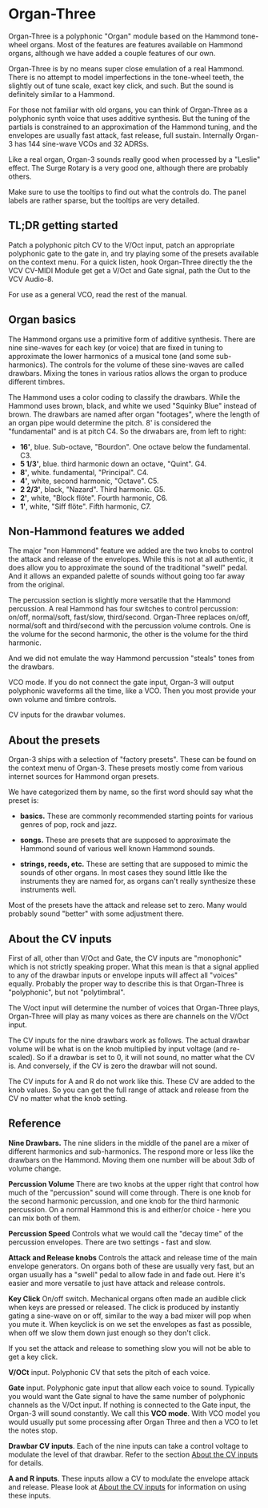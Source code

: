 # Organ-Three

Organ-Three is a polyphonic "Organ" module based on the Hammond tone-wheel organs. Most of the features are features available on Hammond organs, although we have added a couple features of our own.

Organ-Three is by no means super close emulation of a real Hammond. There is no attempt to model imperfections in the tone-wheel teeth, the slightly out of tune scale, exact key click, and such. But the sound is definitely similar to a Hammond.

For those not familiar with old organs, you can think of Organ-Three as a polyphonic synth voice that uses additive synthesis. But the tuning of the partials is constrained to an approximation of the Hammond tuning, and the envelopes are usually fast attack, fast release, full sustain. Internally Organ-3 has 144 sine-wave VCOs and 32 ADRSs.


Like a real organ, Organ-3 sounds really good when processed by a "Leslie" effect. The Surge Rotary is a very good one, although there are probably others.

Make sure to use the tooltips to find out what the controls do. The panel labels are rather sparse, but the tooltips are very detailed.

## TL;DR getting started

Patch a polyphonic pitch CV to the V/Oct input, patch an appropriate polyphonic gate to the gate in, and try playing some of the presets available on the context menu. For a quick listen, hook Organ-Three directly the the VCV CV-MIDI Module get get a V/Oct and Gate signal, path the Out to the VCV Audio-8.

For use as a general VCO, read the rest of the manual.

## Organ basics

The Hammond organs use a primitive form of additive synthesis. There are nine sine-waves for each key (or voice) that are fixed in tuning to approximate the lower harmonics of a musical tone (and some sub-harmonics). The controls for the volume of these sine-waves are called drawbars. Mixing the tones in various ratios allows the organ to produce different timbres.

The Hammond uses a color coding to classify the drawbars. While the Hammond uses brown, black, and white we used "Squinky Blue" instead of brown. The drawbars are named after organ "footages", where the length of an organ pipe would determine the pitch. 8' is considered the "fundamental" and is at pitch C4. So the drwabars are, from left to right:

* **16'**, blue. Sub-octave, "Bourdon". One octave below the fundamental. C3.
* **5 1/3'**, blue. third harmonic down an octave, "Quint". G4.
* **8'**, white. fundamental, "Principal". C4.
* **4'**, white, second harmonic, "Octave". C5.
* **2 2/3'**, black, "Nazard". Third harmonic. G5.
* **2'**, white, "Block flöte". Fourth harmonic, C6.
* **1'**, white, "Siff flöte". Fifth harmonic, C7.

## Non-Hammond features we added

The major "non Hammond" feature we added are the two knobs to control the attack and release of the envelopes. While this is not at all authentic, it does allow you to approximate the sound of the traditional "swell" pedal. And it allows an expanded palette of sounds without going too far away from the original.

The percussion section is slightly more versatile that the Hammond percussion. A real Hammond has four switches to control percussion: on/off, normal/soft, fast/slow, third/second. Organ-Three replaces on/off, normal/soft and third/second with the percussion volume controls. One is the volume for the second harmonic, the other is the volume for the third harmonic.

And we did not emulate the way Hammond percussion "steals" tones from the drawbars.

VCO mode. If you do not connect the gate input, Organ-3 will output polyphonic waveforms all the time, like a VCO. Then you most provide your own volume and timbre controls.

CV inputs for the drawbar volumes.

## About the presets

Organ-3 ships with a selection of "factory presets". These can be found on the context menu of Organ-3. These presets mostly come from various internet sources for Hammond organ presets.

We have categorized them by name, so the first word should say what the preset is:

* **basics.** These are commonly recommended starting points for various genres of pop, rock and jazz.

* **songs.** These are presets that are supposed to approximate the Hammond sound of various well known Hammond sounds. 

* **strings, reeds, etc.** These are setting that are supposed to mimic the sounds of other organs. In most cases they sound little like the instruments they are named for, as organs can't really synthesize these instruments well.

Most of the presets have the attack and release set to zero. Many would probably sound "better" with some adjustment there.

## About the CV inputs

First of all, other than V/Oct and Gate, the CV inputs are "monophonic" which is not strictly speaking proper. What this mean is that a signal applied to any of the drawbar inputs or envelope inputs will affect all "voices" equally. Probably the proper way to describe this is that Organ-Three is "polyphonic", but not "polytimbral".

The V/oct input will determine the number of voices that Organ-Three plays, Organ-Three will play as many voices as there are channels on the V/Oct input.

The CV inputs for the nine drawbars work as follows. The actual drawbar volume will be what is on the knob multiplied by input voltage (and re-scaled). So if a drawbar is set to 0, it will not sound, no matter what the CV is. And conversely, if the CV is zero the drawbar will not sound.

The CV inputs for A and R do not work like this. These CV are added to the knob values. So you can get the full range of attack and release from the CV no matter what the knob setting.

## Reference

**Nine Drawbars.** The nine sliders in the middle of the panel are a mixer of different harmonics and sub-harmonics. The respond more or less like the drawbars on the Hammond. Moving them one number will be about 3db of volume change.

**Percussion Volume** There are two knobs at the upper right that control how much of the "percussion" sound will come through. There is one knob for the second harmonic percussion, and one knob for the third harmonic percussion. On a normal Hammond this is and either/or choice - here you can mix both of them.

**Percussion Speed** Controls what we would call the "decay time" of the percussion envelopes. There are two settings - fast and slow.

**Attack and Release knobs** Controls the attack and release time of the main envelope generators. On organs both of these are usually very fast, but an organ usually has a "swell" pedal to allow fade in and fade out. Here it's easier and more versatile to just have attack and release controls.

**Key Click** On/off switch. Mechanical organs often made an audible click when keys are pressed or released. The click is produced by instantly gating a sine-wave on or off, similar to the way a bad mixer will pop when you mute it. When keyclick is on we set the envelopes as fast as possible, when off we slow them down just enough so they don't click.

If you set the attack and release to something slow you will not be able to get a key click.

**V/OCt** input. Polyphonic CV that sets the pitch of each voice.

**Gate** input. Polyphonic gate input that allow each voice to sound. Typically you would want the Gate signal to have the same number of polyphonic channels as the V/Oct input. If nothing is connected to the Gate input, the Organ-3 will sound constantly. We call this **VCO mode**. With VCO model you would usually put some processing after Organ Three and then a VCO to let the notes stop.

**Drawbar CV inputs**. Each of the nine inputs can take a control voltage to modulate the level of that drawbar. Refer to the section [About the CV inputs](#About-the-CV-inputs) for details.

**A and R inputs**. These inputs allow a CV to modulate the envelope attack and release. Please look at [About the CV inputs](#About-the-CV-inputs) for information on using these inputs.
